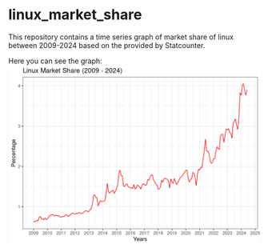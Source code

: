 # linux_market_share
This repository contains a time series graph of market share of linux between 2009-2024 based on the provided by Statcounter.

Here you can see the graph:
![alt text](https://github.com/ForxDeven/linux_market_share/blob/main/graph.png?raw=true)
